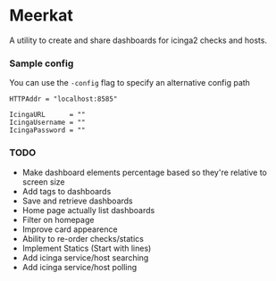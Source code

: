 # Meerkat

A utility to create and share dashboards for icinga2 checks and hosts.

### Sample config
You can use the `-config` flag to specify an alternative config path
```
HTTPAddr = "localhost:8585"

IcingaURL      = ""
IcingaUsername = ""
IcingaPassword = ""
```

### TODO
 - Make dashboard elements percentage based so they're relative to screen size
 - Add tags to dashboards
 - Save and retrieve dashboards
 - Home page actually list dashboards
 - Filter on homepage
 - Improve card appearence
 - Ability to re-order checks/statics
 - Implement Statics (Start with lines)
 - Add icinga service/host searching
 - Add icinga service/host polling